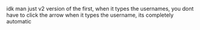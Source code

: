 idk man just v2 version of the first, when it types the usernames, you dont have to click the arrow when it types the username, its completely automatic

